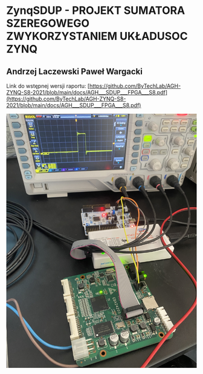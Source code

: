 # ZynqSDUP - PROJEKT SUMATORA  SZEREGOWEGO  ZWYKORZYSTANIEM  UKŁADUSOC ZYNQ
## Andrzej Laczewski Paweł Wargacki

Link do wstępnej wersji raportu:
[https://github.com/ByTechLab/AGH-ZYNQ-S8-2021/blob/main/docs/AGH___SDUP___FPGA___S8.pdf](https://github.com/ByTechLab/AGH-ZYNQ-S8-2021/blob/main/docs/AGH___SDUP___FPGA___S8.pdf)

![](https://github.com/ByTechLab/AGH-ZYNQ-S8-2021/blob/main/IMG_5272.JPG)



